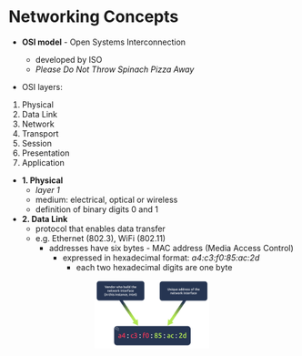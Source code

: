 # Networking Concepts

- **OSI model** - Open Systems Interconnection
	- developed by ISO
	- _Please Do Not Throw Spinach Pizza Away_

- OSI layers:
1. Physical
2. Data Link
3. Network
4. Transport
5. Session
6. Presentation
7. Application

- **1. Physical**
	- _layer 1_
	- medium: electrical, optical or wireless
	- definition of binary digits 0 and 1
- **2. Data Link**
	- protocol that enables data transfer
	- e.g. Ethernet (802.3), WiFi (802.11)
		- addresses have six bytes - MAC address (Media Access Control)
			- expressed in hexadecimal format: _a4:c3:f0:85:ac:2d_
				- each two hexadecimal digits are one byte
<p align="center">
<img src="../assets/images/01-OSI-layer-2.png" alt="OSI model Layer 2" width="40%">
</p>
